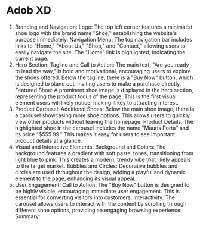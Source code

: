 # Adob XD

1. Branding and Navigation:
Logo: The top left corner features a minimalist shoe logo with the brand name "Shoe," establishing the website's purpose immediately.
Navigation Menu: The top navigation bar includes links to "Home," "About Us," "Shop," and "Contact," allowing users to easily navigate the site. The "Home" link is highlighted, indicating the current page.
2. Hero Section:
Tagline and Call to Action: The main text, "Are you ready to lead the way," is bold and motivational, encouraging users to explore the shoes offered. Below the tagline, there is a "Buy Now" button, which is designed to stand out, inviting users to make a purchase directly.
Featured Shoe: A prominent shoe image is displayed in the hero section, representing the product focus of the page. This is the first visual element users will likely notice, making it key to attracting interest.
3. Product Carousel:
Additional Shoes: Below the main shoe image, there is a carousel showcasing more shoe options. This allows users to quickly view other products without leaving the homepage.
Product Details: The highlighted shoe in the carousel includes the name "Mauris Porta" and its price "$555.99." This makes it easy for users to see important product details at a glance.
4. Visual and Interactive Elements:
Background and Colors: The background features a gradient with soft pastel tones, transitioning from light blue to pink. This creates a modern, trendy vibe that likely appeals to the target market.
Bubbles and Circles: Decorative bubbles and circles are used throughout the design, adding a playful and dynamic element to the page, enhancing its visual appeal.
5. User Engagement:
Call to Action: The "Buy Now" button is designed to be highly visible, encouraging immediate user engagement. This is essential for converting visitors into customers.
Interactivity: The carousel allows users to interact with the content by scrolling through different shoe options, providing an engaging browsing experience.
Summary:
